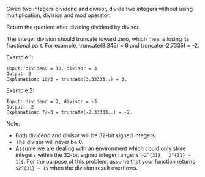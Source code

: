 Given two integers dividend and divisor, divide two integers without using multiplication, division and mod operator.

Return the quotient after dividing dividend by divisor.

The integer division should truncate toward zero, which means losing its fractional part. For example, truncate(8.345) = 8 and truncate(-2.7335) = -2.

Example 1:
```
Input: dividend = 10, divisor = 3
Output: 3
Explanation: 10/3 = truncate(3.33333..) = 3.
```
Example 2:
```
Input: dividend = 7, divisor = -3
Output: -2
Explanation: 7/-3 = truncate(-2.33333..) = -2.
```
Note:
- Both dividend and divisor will be 32-bit signed integers.
- The divisor will never be 0.
- Assume we are dealing with an environment which could only store integers within the 32-bit signed integer range: `$[−2^{31},  2^{31} − 1]$`. For the purpose of this problem, assume that your function returns `$2^{31} − 1$` when the division result overflows.